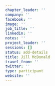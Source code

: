 ```yaml
---
chapter_leader: ''
company: ''
facebook: ''
image: ''
job_title: ''
linkedin: ''
notes: ''
project_leader: ''
sessions: []
status: add-details
title: Jill McDonald
travel_from: ''
twitter: ''
type: participant
website: ''
---
```


<!-- put more details about participant here -->